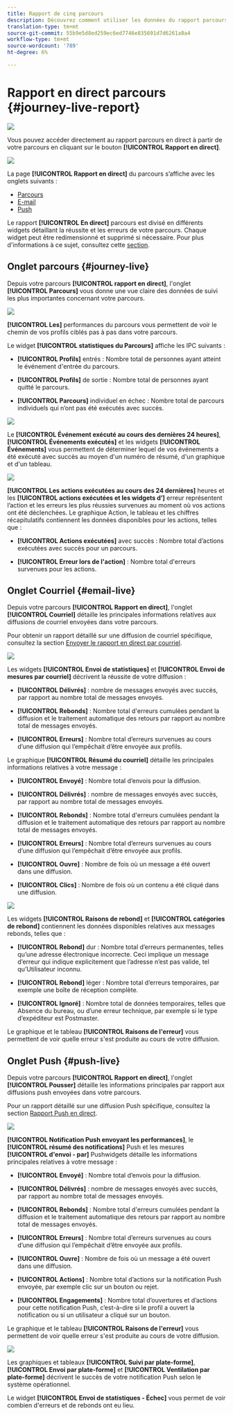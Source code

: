 ```yaml
---
title: Rapport de cinq parcours
description: Découvrez comment utiliser les données du rapport parcours en direct
translation-type: tm+mt
source-git-commit: 55b9e5d8ed259ec6ed7746e835691d7d6261a8a4
workflow-type: tm+mt
source-wordcount: '789'
ht-degree: 6%

---
```


# Rapport en direct parcours {#journey-live-report}

![](../assets/do-not-localize/badge.png)

Vous pouvez accéder directement au rapport parcours en direct à partir de votre parcours en cliquant sur le bouton **[!UICONTROL Rapport en direct]**.

![](../assets/report_1.png)

La page **[!UICONTROL Rapport en direct]** du parcours s’affiche avec les onglets suivants :

* [Parcours](#journey-live)
* [E-mail](#email-live)
* [Push](#push-live)

Le rapport **[!UICONTROL En direct]** parcours est divisé en différents widgets détaillant la réussite et les erreurs de votre parcours. Chaque widget peut être redimensionné et supprimé si nécessaire. Pour plus d&#39;informations à ce sujet, consultez cette [section](live-report.md#modify-dashboard).

## Onglet parcours {#journey-live}

Depuis votre parcours **[!UICONTROL rapport en direct]**, l&#39;onglet **[!UICONTROL Parcours]** vous donne une vue claire des données de suivi les plus importantes concernant votre parcours.

![](../assets/report_journey_2.png)

**[!UICONTROL Les]** performances du parcours vous permettent de voir le chemin de vos profils ciblés pas à pas dans votre parcours.

Le widget **[!UICONTROL statistiques du Parcours]** affiche les IPC suivants :

* **[!UICONTROL Profils]** entrés : Nombre total de personnes ayant atteint le événement d&#39;entrée du parcours.

* **[!UICONTROL Profils]** de sortie : Nombre total de personnes ayant quitté le parcours.

* **[!UICONTROL Parcours]** individuel en échec : Nombre total de parcours individuels qui n’ont pas été exécutés avec succès.

![](../assets/report_journey_3.png)

Le **[!UICONTROL Événement exécuté au cours des dernières 24 heures]**, **[!UICONTROL Événements exécutés]** et les widgets **[!UICONTROL Événements]** vous permettent de déterminer lequel de vos événements a été exécuté avec succès au moyen d&#39;un numéro de résumé, d&#39;un graphique et d&#39;un tableau.

![](../assets/report_journey_4.png)

**[!UICONTROL Les actions exécutées au cours des 24 dernières]** heures et les  **[!UICONTROL actions exécutées et les widgets d’]** erreur représentent l’action et les erreurs les plus réussies survenues au moment où vos actions ont été déclenchées. Le graphique Action, le tableau et les chiffres récapitulatifs contiennent les données disponibles pour les actions, telles que :

* **[!UICONTROL Actions exécutées]** avec succès : Nombre total d’actions exécutées avec succès pour un parcours.

* **[!UICONTROL Erreur lors de l&#39;action]** : Nombre total d&#39;erreurs survenues pour les actions.

## Onglet Courriel {#email-live}

Depuis votre parcours **[!UICONTROL Rapport en direct]**, l&#39;onglet **[!UICONTROL Courriel]** détaille les principales informations relatives aux diffusions de courriel envoyées dans votre parcours.

Pour obtenir un rapport détaillé sur une diffusion de courriel spécifique, consultez la section [Envoyer le rapport en direct par courriel](email-live-report.md).

![](../assets/report_email_1.png)

Les widgets **[!UICONTROL Envoi de statistiques]** et **[!UICONTROL Envoi de mesures par courriel]** décrivent la réussite de votre diffusion :

* **[!UICONTROL Délivrés]** : nombre de messages envoyés avec succès, par rapport au nombre total de messages envoyés.

* **[!UICONTROL Rebonds]** : Nombre total d&#39;erreurs cumulées pendant la diffusion et le traitement automatique des retours par rapport au nombre total de messages envoyés.

* **[!UICONTROL Erreurs]** : Nombre total d’erreurs survenues au cours d’une diffusion qui l’empêchait d’être envoyée aux profils.

<!--Hard and bounce - by Email-->

Le graphique **[!UICONTROL Résumé du courriel]** détaille les principales informations relatives à votre message :

* **[!UICONTROL Envoyé]** : Nombre total d’envois pour la diffusion.

* **[!UICONTROL Délivrés]** : nombre de messages envoyés avec succès, par rapport au nombre total de messages envoyés.

* **[!UICONTROL Rebonds]** : Nombre total d&#39;erreurs cumulées pendant la diffusion et le traitement automatique des retours par rapport au nombre total de messages envoyés.

* **[!UICONTROL Erreurs]** : Nombre total d’erreurs survenues au cours d’une diffusion qui l’empêchait d’être envoyée aux profils.

* **[!UICONTROL Ouvre]** : Nombre de fois où un message a été ouvert dans une diffusion.

* **[!UICONTROL Clics]** : Nombre de fois où un contenu a été cliqué dans une diffusion.

![](../assets/report_email_2.png)

Les widgets **[!UICONTROL Raisons de rebond]** et **[!UICONTROL catégories de rebond]** contiennent les données disponibles relatives aux messages rebonds, telles que :

* **[!UICONTROL Rebond]** dur : Nombre total d’erreurs permanentes, telles qu’une adresse électronique incorrecte. Ceci implique un message d’erreur qui indique explicitement que l’adresse n’est pas valide, tel qu’Utilisateur inconnu.

* **[!UICONTROL Rebond]** léger : Nombre total d’erreurs temporaires, par exemple une boîte de réception complète.

* **[!UICONTROL Ignoré]** : Nombre total de données temporaires, telles que Absence du bureau, ou d’une erreur technique, par exemple si le type d’expéditeur est Postmaster.

Le graphique et le tableau **[!UICONTROL Raisons de l&#39;erreur]** vous permettent de voir quelle erreur s&#39;est produite au cours de votre diffusion.

## Onglet Push {#push-live}

Depuis votre parcours **[!UICONTROL Rapport en direct]**, l&#39;onglet **[!UICONTROL Pousser]** détaille les informations principales par rapport aux diffusions push envoyées dans votre parcours.

Pour un rapport détaillé sur une diffusion Push spécifique, consultez la section [Rapport Push en direct](push-live-report.md).

![](../assets/report_push_1.png)

**[!UICONTROL Notification Push envoyant les performances]**, le  **[!UICONTROL résumé des notifications]** Push et les mesures  **[!UICONTROL d&#39;envoi - par]** Pushwidgets détaille les informations principales relatives à votre message :

* **[!UICONTROL Envoyé]** : Nombre total d’envois pour la diffusion.

* **[!UICONTROL Délivrés]** : nombre de messages envoyés avec succès, par rapport au nombre total de messages envoyés.

* **[!UICONTROL Rebonds]** : Nombre total d&#39;erreurs cumulées pendant la diffusion et le traitement automatique des retours par rapport au nombre total de messages envoyés.

* **[!UICONTROL Erreurs]** : Nombre total d’erreurs survenues au cours d’une diffusion qui l’empêchait d’être envoyée aux profils.

* **[!UICONTROL Ouvre]** : Nombre de fois où un message a été ouvert dans une diffusion.

* **[!UICONTROL Actions]** : Nombre total d’actions sur la notification Push envoyée, par exemple clic sur un bouton ou rejet.

* **[!UICONTROL Engagements]** : Nombre total d’ouvertures et d’actions pour cette notification Push, c’est-à-dire si le profil a ouvert la notification ou si un utilisateur a cliqué sur un bouton.

Le graphique et le tableau **[!UICONTROL Raisons de l&#39;erreur]** vous permettent de voir quelle erreur s&#39;est produite au cours de votre diffusion.

![](../assets/report_push_2.png)

Les graphiques et tableaux **[!UICONTROL Suivi par plate-forme]**, **[!UICONTROL Envoi par plate-forme]** et **[!UICONTROL Ventilation par plate-forme]** décrivent le succès de votre notification Push selon le système opérationnel.

Le widget **[!UICONTROL Envoi de statistiques - Échec]** vous permet de voir combien d&#39;erreurs et de rebonds ont eu lieu.
